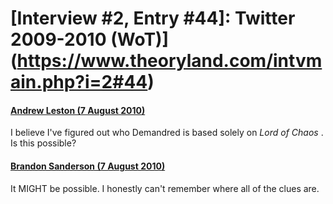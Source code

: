 # [Interview #2, Entry #44]: Twitter 2009-2010 (WoT)](https://www.theoryland.com/intvmain.php?i=2#44)

#### [Andrew Leston (7 August 2010)](http://twitter.com/velinath/status/20587691156)

I believe I've figured out who Demandred is based solely on
*Lord of Chaos*
. Is this possible?

#### [Brandon Sanderson (7 August 2010)](http://twitter.com/BrandSanderson/status/20739221236)

It MIGHT be possible. I honestly can't remember where all of the clues are.

